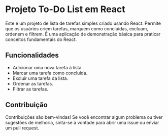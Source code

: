 # Projeto To-Do List em React
Este é um projeto de lista de tarefas simples criado usando React. Permite que os usuários criem tarefas, marquem como concluídas, excluam, ordenem e filtrem. É uma aplicação de demonstração básica para praticar conceitos fundamentais do React.

## Funcionalidades
- Adicionar uma nova tarefa à lista.
- Marcar uma tarefa como concluída.
- Excluir uma tarefa da lista.
- Ordenar as tarefas.
- Filtrar as tarefas.

## Contribuição
Contribuições são bem-vindas! Se você encontrar algum problema ou tiver sugestões de melhoria, sinta-se à vontade para abrir uma issue ou enviar um pull request.